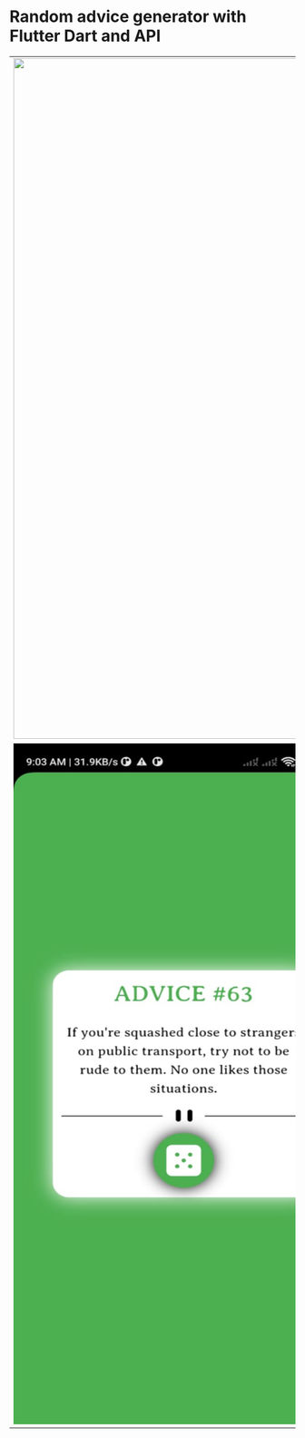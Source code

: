 # Random advice generator with Flutter Dart and API
<table>
  <tr>
    <td><img src='https://github.com/mrkzqsmv/Random-advice-generator-with-Flutter-Dart-and-Api/blob/main/assets/app_screens/WhatsApp-Video-2023-10-05-at-911.gif' width=600 height=1200></td>
    <td><img src='https://github.com/mrkzqsmv/Random-advice-generator-with-Flutter-Dart-and-Api/blob/main/assets/app_screens/WhatsApp%20Image%202023-10-05%20at%209.11.36%20AM.jpeg' width=600 height=1200></td>
  </tr>
   <tr>
    <td><img src='https://github.com/mrkzqsmv/Random-advice-generator-with-Flutter-Dart-and-Api/blob/main/assets/app_screens/WhatsApp%20Image%202023-10-05%20at%209.11.36%20AM%20(2).jpeg' width=600 height=1200></td>
    <td><img src='https://github.com/mrkzqsmv/Random-advice-generator-with-Flutter-Dart-and-Api/blob/main/assets/app_screens/WhatsApp%20Image%202023-10-05%20at%209.11.36%20AM%20(1).jpeg' width=600 height=1200></td>
  </tr>
</table>
